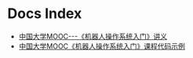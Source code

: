 # Docs Index

- [中国大学MOOC---《机器人操作系统入门》讲义](https://github.com/DroidAITech/ROS-Academy-for-Beginners-Book-Melodic)
- [中国大学MOOC《机器人操作系统入门》课程代码示例](https://github.com/DroidAITech/ROS-Academy-for-Beginners)